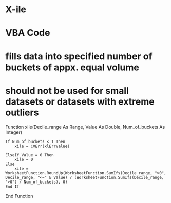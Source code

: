 # X-ile
# VBA Code
# fills data into specified number of buckets of appx. equal volume
# should not be used for small datasets or datasets with extreme outliers

Function xile(Decile_range As Range, Value As Double, Num_of_buckets As Integer)
    
    If Num_of_buckets < 1 Then
        xile = CVErr(xlErrValue)
    
    ElseIf Value = 0 Then
        xile = 0
    Else
        xile = WorksheetFunction.RoundUp(WorksheetFunction.SumIfs(Decile_range, ">0", Decile_range, "<=" & Value) / (WorksheetFunction.SumIfs(Decile_range, ">0") / Num_of_buckets), 0)
    End If
 
End Function
